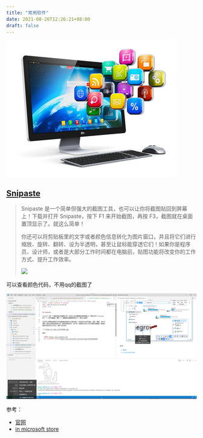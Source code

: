 ```yaml
---
title: "常用软件"
date: 2021-08-26T12:26:21+08:00
draft: false
---
```


![](2021-08-29-15-01-24.png)

<!--more-->

## [Snipaste](https://www.snipaste.com)

>Snipaste 是一个简单但强大的截图工具，也可以让你将截图贴回到屏幕上！下载并打开 Snipaste，按下 F1 来开始截图，再按 F3，截图就在桌面置顶显示了。就这么简单！
>
>你还可以将剪贴板里的文字或者颜色信息转化为图片窗口，并且将它们进行缩放、旋转、翻转、设为半透明，甚至让鼠标能穿透它们！如果你是程序员、设计师，或者是大部分工作时间都在电脑前，贴图功能将改变你的工作方式、提升工作效率。
>
>![](https://i.v2ex.co/71Ftp04b.png)

可以查看颜色代码，不用qq的截图了

![](2021-08-26-12-35-08.png)

参考：

- [官网](https://zh.snipaste.com/)
- [in microsoft store](https://www.microsoft.com/store/apps/9P1WXPKB68KX)
